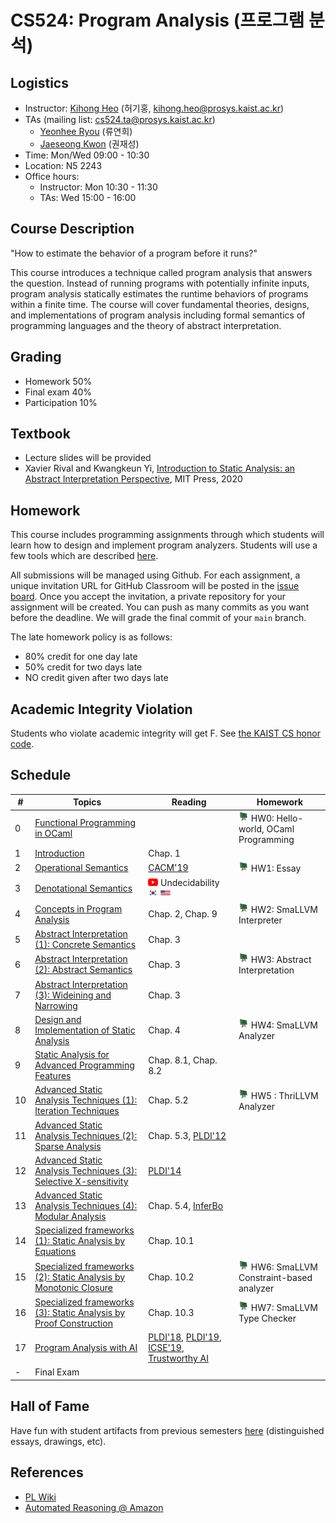 # CS524: Program Analysis (프로그램 분석)

## Logistics
- Instructor: [Kihong Heo](https://kihongheo.kaist.ac.kr) (허기홍, kihong.heo@prosys.kaist.ac.kr)
- TAs (mailing list: cs524.ta@prosys.kaist.ac.kr)
  - [Yeonhee Ryou](https://yeonhee-ryou.github.io) (류연희)
  - [Jaeseong Kwon](https://doitman.kr) (권재성)
- Time: Mon/Wed 09:00 - 10:30
- Location: N5 2243
- Office hours:
  - Instructor: Mon 10:30 - 11:30
  - TAs: Wed 15:00 - 16:00

## Course Description
"How to estimate the behavior of a program before it runs?"

This course introduces a technique called program analysis that answers the question.
Instead of running programs with potentially infinite inputs, program analysis statically estimates the runtime behaviors of programs within a finite time.
The course will cover fundamental theories, designs, and implementations of program analysis including formal semantics of programming languages and
the theory of abstract interpretation.

## Grading
- Homework 50%
- Final exam 40%
- Participation 10%

## Textbook
- Lecture slides will be provided
- Xavier Rival and Kwangkeun Yi, [Introduction to Static Analysis: an Abstract Interpretation Perspective](https://mitpress.mit.edu/9780262043410/introduction-to-static-analysis/), MIT Press, 2020

## Homework
This course includes programming assignments through which students will learn how to design
and implement program analyzers.
Students will use a few tools which are described [here](TOOL.md).

All submissions will be managed using Github.
For each assignment, a unique invitation URL for GitHub Classroom will be posted in the [issue board](../../issues).
Once you accept the invitation, a private repository for your assignment will be created.
You can push as many commits as you want before the deadline. We will grade the final commit of your `main` branch.

The late homework policy is as follows:
- 80% credit for one day late
- 50% credit for two days late
- NO credit given after two days late

## Academic Integrity Violation
Students who violate academic integrity will get F. See [the KAIST CS honor code](https://docs.google.com/forms/d/e/1FAIpQLSdSn63tEvq6R0G6n3Cz7jKX16RWvDy2giBKm8EVJtQHUBJoDA/viewform).

## Schedule
|#|Topics|Reading|Homework|
|-|------|-------|--------|
|0|[Functional Programming in OCaml](slides/lecture0.pdf)||<img src="icons/github-classroom.png" width="16" /> HW0: Hello-world, OCaml Programming|
|1|[Introduction](slides/lecture1.pdf)|Chap. 1||
|2|[Operational Semantics](slides/lecture2.pdf)|[CACM'19](https://cacm.acm.org/magazines/2019/8/238344-scaling-static-analyses-at-facebook/fulltext)|<img src="icons/github-classroom.png" width="16" /> HW1: Essay|
|3|[Denotational Semantics](slides/lecture3.pdf)|<img src="icons/youtube.png" width="16" /> Undecidability [<img src="icons/kor.png" width="16" />](https://youtu.be/oippSXvxUlw) [<img src="icons/eng.png" width="16" />](https://www.youtube.com/watch?v=HeQX2HjkcNo&t=2)||
|4|[Concepts in Program Analysis](slides/lecture4.pdf)|Chap. 2, Chap. 9|<img src="icons/github-classroom.png" width="16" /> HW2: SmaLLVM Interpreter|
|5|[Abstract Interpretation (1): Concrete Semantics](slides/lecture5.pdf)|Chap. 3|
|6|[Abstract Interpretation (2): Abstract Semantics](slides/lecture6.pdf)|Chap. 3|<img src="icons/github-classroom.png" width="16" /> HW3: Abstract Interpretation|
|7|[Abstract Interpretation (3): Wideining and Narrowing](slides/lecture7.pdf)|Chap. 3||
|8|[Design and Implementation of Static Analysis](slides/lecture8.pdf)|Chap. 4|<img src="icons/github-classroom.png" width="16" /> HW4: SmaLLVM Analyzer|
|9|[Static Analysis for Advanced Programming Features](slides/lecture9.pdf)|Chap. 8.1, Chap. 8.2||
|10|[Advanced Static Analysis Techniques (1): Iteration Techniques](slides/lecture10.pdf)|Chap. 5.2|<img src="icons/github-classroom.png" width="16" /> HW5 : ThriLLVM Analyzer|
|11|[Advanced Static Analysis Techniques (2): Sparse Analysis](slides/lecture11.pdf)|Chap. 5.3, [PLDI'12](https://dl.acm.org/doi/abs/10.1145/2254064.2254092)|
|12|[Advanced Static Analysis Techniques (3): Selective X-sensitivity](slides/lecture12.pdf)|[PLDI'14](https://dl.acm.org/doi/10.1145/2594291.2594318)||
|13|[Advanced Static Analysis Techniques (4): Modular Analysis](slides/lecture13.pdf)|Chap. 5.4, [InferBo](https://research.fb.com/blog/2017/02/inferbo-infer-based-buffer-overrun-analyzer/)|
|14|[Specialized frameworks (1): Static Analysis by Equations](slides/lecture14.pdf)|Chap. 10.1||
|15|[Specialized frameworks (2): Static Analysis by Monotonic Closure](slides/lecture15.pdf)|Chap. 10.2|<img src="icons/github-classroom.png" width="16" /> HW6: SmaLLVM Constraint-based analyzer|
|16|[Specialized frameworks (3): Static Analysis by Proof Construction](slides/lecture16.pdf)|Chap. 10.3|<img src="icons/github-classroom.png" width="16" /> HW7: SmaLLVM Type Checker|
|17|[Program Analysis with AI](slides/lecture17.pdf)|[PLDI'18](https://dl.acm.org/doi/10.1145/3192366.3192417), [PLDI'19](https://dl.acm.org/doi/10.1145/3314221.3314616), [ICSE'19](https://dl.acm.org/doi/10.1109/ICSE.2019.00027), [Trustworthy AI](https://prosys.kaist.ac.kr/trustworthy/)|
|-|Final Exam||

## Hall of Fame
Have fun with student artifacts from previous semesters [here](hof.md) (distinguished essays, drawings, etc).

## References
- [PL Wiki](https://github.com/prosyslab/pl-wiki/wiki)
- [Automated Reasoning @ Amazon](https://www.amazon.science/blog/?q=&f0=0000017d-6ba3-ddaa-a97d-efa3e2ed0000&s=0&expandedFilters=Research%2520area%2CTag%2CConference%2CAuthor%2CDate%2C)
